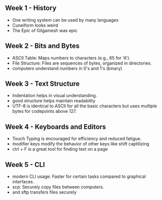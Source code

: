 ## Week 1 - History
- One writing system can be used by many languages
- Cuneiform looks weird
- The Epic of Gilgamesh was epic
## Week 2 - Bits and Bytes
- ASCII Table: Maps numbers to characters (e.g., 65 for 'A').
- File Structure: Files are sequences of bytes, organized in directories.
- computers understand numbers in 0's and 1's (binary)
## Week 3 - Text Structure
- Indentation helps in visual understanding.
- good structure helps maintain readability
- UTF-8 is identical to ASCII for all the basic characters but uses multiple bytes for codepoints above 127.
## Week 4 - Keyboards and Editors
- Touch Typing is encouraged for efficiency and reduced fatigue.
- modifier keys modify the behavior of other keys like shift captilizing
- ctrl + F is a great tool for finding text on a page
## Week 5 - CLI 
- modern CLI usage: Faster for certain tasks compared to graphical interfaces.
- scp: Securely copy files between computers.
- and sftp transfers files securely
